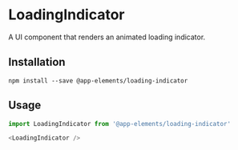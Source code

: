 # LoadingIndicator

A UI component that renders an animated loading indicator.

## Installation

`npm install --save @app-elements/loading-indicator`

## Usage

```javascript
import LoadingIndicator from '@app-elements/loading-indicator'

<LoadingIndicator />
```
